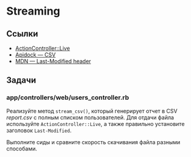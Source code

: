 # Streaming

## Ссылки

* [ActionController::Live](https://api.rubyonrails.org/classes/ActionController/Live.html)
* [Apidock — CSV](https://apidock.com/ruby/CSV)
* [MDN — Last-Modified header](https://developer.mozilla.org/ru/docs/Web/HTTP/Headers/Last-Modified)

## Задачи

### app/controllers/web/users_controller.rb

Реализуйте метод `stream_csv()`, который генерирует отчет в CSV *report.csv* с полным списком пользователей. Для отдачи файла используйте `ActionController::Live`, а также правильно установите заголовок `Last-Modified`.

Выполните сиды и сравните скорость скачивания файла разными способами.

